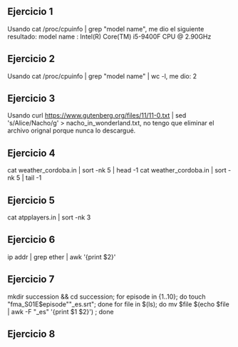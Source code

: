 ## Ejercicio 1
Usando cat /proc/cpuinfo | grep "model name", me dio el siguiente resultado: model name	: Intel(R) Core(TM) i5-9400F CPU @ 2.90GHz

## Ejercicio 2
Usando cat /proc/cpuinfo | grep "model name" | wc -l, me dio: 2

## Ejercicio 3
Usando curl https://www.gutenberg.org/files/11/11-0.txt | sed 's/Alice/Nacho/g' > nacho_in_wonderland.txt, no tengo que eliminar el archivo orignal porque nunca lo descargué.

## Ejercicio 4
cat weather_cordoba.in | sort -nk 5 | head -1 
cat weather_cordoba.in | sort -nk 5 | tail -1 

## Ejercicio 5
cat atpplayers.in | sort -nk 3 

## Ejercicio 6
ip addr | grep ether | awk '{print $2}'

## Ejercicio 7
mkdir succession && cd succession; for episode in {1..10}; do touch "fma_S01E$episode""_es.srt"; done
for file in $(ls); do mv $file $(echo $file | awk -F "_es" '{print $1 $2}') ; done

## Ejercicio 8
